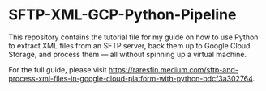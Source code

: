 # SFTP-XML-GCP-Python-Pipeline

This repository contains the tutorial file for my guide on how to use Python to extract XML files from an SFTP server, back them up to Google Cloud Storage, and process them — all without spinning up a virtual machine.

For the full guide, please visit https://raresfin.medium.com/sftp-and-process-xml-files-in-google-cloud-platform-with-python-bdcf3a302764.

